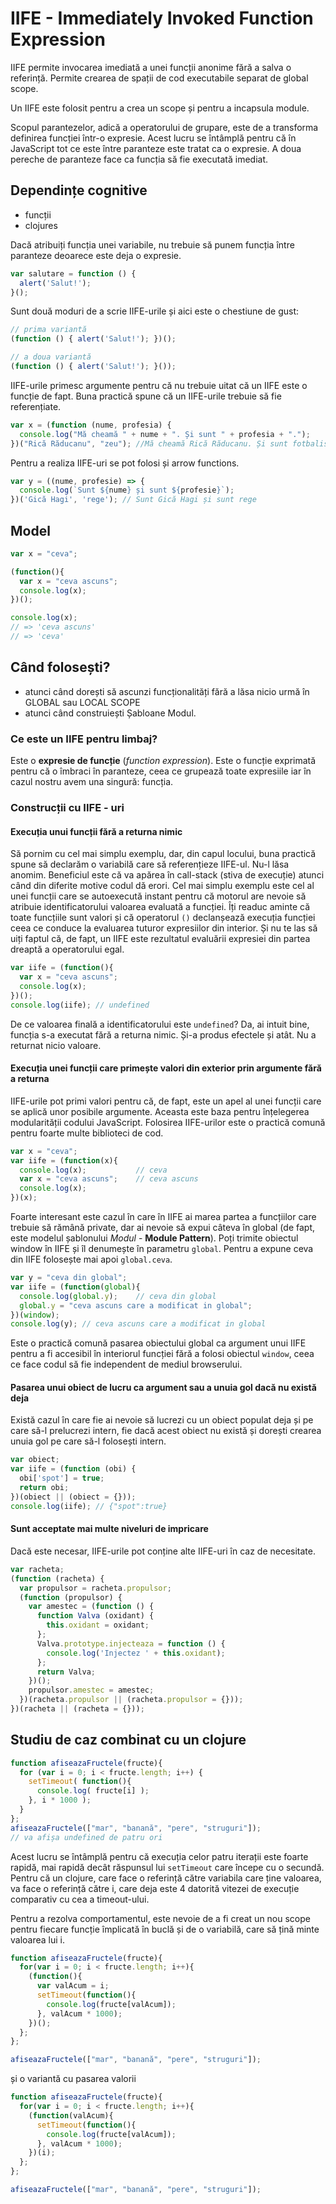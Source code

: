 # IIFE - Immediately Invoked Function Expression

IIFE permite invocarea imediată a unei funcții anonime fără a salva o referință. Permite crearea de spații de cod executabile separat de global scope.

Un IIFE este folosit pentru a crea un scope și pentru a incapsula module.

Scopul parantezelor, adică a operatorului de grupare, este de a transforma definirea funcției într-o expresie. Acest lucru se întâmplă pentru că în JavaScript tot ce este între paranteze este tratat ca o expresie. A doua pereche de paranteze face ca funcția să fie executată imediat.

## Dependințe cognitive
- funcții
- clojures

Dacă atribuiți funcția unei variabile, nu trebuie să punem funcția între paranteze deoarece este deja o expresie.

```javascript
var salutare = function () {
  alert('Salut!');
}();
```

Sunt două moduri de a scrie IIFE-urile și aici este o chestiune de gust:

```javascript
// prima variantă
(function () { alert('Salut!'); })();

// a doua variantă
(function () { alert('Salut!'); }());
```

IIFE-urile primesc argumente pentru că nu trebuie uitat că un IIFE este o funcție de fapt. Buna practică spune că un IIFE-urile trebuie să fie referențiate.

```javascript
var x = (function (nume, profesia) {
  console.log("Mă cheamă " + nume + ". Și sunt " + profesia + ".");
})("Rică Răducanu", "zeu"); //Mă cheamă Rică Răducanu. Și sunt fotbalist.
```

Pentru a realiza IIFE-uri se pot folosi și arrow functions.

```javascript
var y = ((nume, profesie) => {
  console.log(`Sunt ${nume} și sunt ${profesie}`);
})('Gică Hagi', 'rege'); // Sunt Gică Hagi și sunt rege
```

## Model

```javascript
var x = "ceva";

(function(){
  var x = "ceva ascuns";
  console.log(x);
})();

console.log(x);
// => 'ceva ascuns'
// => 'ceva'
```

## Când folosești?

- atunci când dorești să ascunzi funcționalități fără a lăsa nicio urmă în GLOBAL sau LOCAL SCOPE
- atunci când construiești Șabloane Modul.

### Ce este un IIFE pentru limbaj?

Este o **expresie de funcție** (*function expression*). Este o funcție exprimată pentru că o îmbraci în paranteze, ceea ce grupează toate expresiile iar în cazul nostru avem una singură: funcția.

### Construcții cu IIFE - uri

#### Execuția unui funcții fără a returna nimic

Să pornim cu cel mai simplu exemplu, dar, din capul locului, buna practică spune să declarăm o variabilă care să referențieze IIFE-ul. Nu-l lăsa anomim. Beneficiul este că va apărea în call-stack (stiva de execuție) atunci când din diferite motive codul dă erori.
Cel mai simplu exemplu este cel al unei funcții care se autoexecută instant pentru că motorul are nevoie să atribuie identificatorului valoarea evaluată a funcției. Îți readuc aminte că toate funcțiile sunt valori și că operatorul `()` declanșează execuția funcției ceea ce conduce la evaluarea tuturor expresiilor din interior. Și nu te las să uiți faptul că, de fapt, un IIFE este rezultatul evaluării expresiei din partea dreaptă a operatorului egal.

```javascript
var iife = (function(){
  var x = "ceva ascuns";
  console.log(x);
})();
console.log(iife); // undefined
```

De ce valoarea finală a identificatorului este `undefined`? Da, ai intuit bine, funcția s-a executat fără a returna nimic. Și-a produs efectele și atât. Nu a returnat nicio valoare.

#### Execuția unei funcții care primește valori din exterior prin argumente fără a returna

IIFE-urile pot primi valori pentru că, de fapt, este un apel al unei funcții care se aplică unor posibile argumente. Aceasta este baza pentru înțelegerea modularității codului JavaScript. Folosirea IIFE-urilor este o practică comună pentru foarte multe biblioteci de cod.

```javascript
var x = "ceva";
var iife = (function(x){
  console.log(x);           // ceva
  var x = "ceva ascuns";    // ceva ascuns
  console.log(x);
})(x);
```

Foarte interesant este cazul în care în IIFE ai marea partea a funcțiilor care trebuie să rămână private, dar ai nevoie să expui câteva în global (de fapt, este modelul șablonului *Modul* - **Module Pattern**). Poți trimite obiectul window în IIFE și îl denumește în parametru `global`. Pentru a expune ceva din IIFE folosește mai apoi `global.ceva`.

```javascript
var y = "ceva din global";
var iife = (function(global){
  console.log(global.y);    // ceva din global
  global.y = "ceva ascuns care a modificat in global";
})(window);
console.log(y); // ceva ascuns care a modificat in global
```

Este o practică comună pasarea obiectului global ca argument unui IIFE pentru a fi accesibil în interiorul funcției fără a folosi obiectul `window`, ceea ce face codul să fie independent de mediul browserului.

#### Pasarea unui obiect de lucru ca argument sau a unuia gol dacă nu există deja

Există cazul în care fie ai nevoie să lucrezi cu un obiect populat deja și pe care să-l prelucrezi intern, fie dacă acest obiect nu există și dorești crearea unuia gol pe care să-l folosești intern.

```javascript
var obiect;
var iife = (function (obi) {
  obi['spot'] = true;
  return obi;
})(obiect || (obiect = {}));
console.log(iife); // {"spot":true}
```

#### Sunt acceptate mai multe niveluri de impricare

Dacă este necesar, IIFE-urile pot conține alte IIFE-uri în caz de necesitate.

```javascript
var racheta;
(function (racheta) {
  var propulsor = racheta.propulsor;
  (function (propulsor) {
    var amestec = (function () {
      function Valva (oxidant) {
        this.oxidant = oxidant;
      };
      Valva.prototype.injecteaza = function () {
        console.log('Injectez ' + this.oxidant);
      };
      return Valva;
    })();
    propulsor.amestec = amestec;
  })(racheta.propulsor || (racheta.propulsor = {}));
})(racheta || (racheta = {}));
```

## Studiu de caz combinat cu un clojure

```javascript
function afiseazaFructele(fructe){
  for (var i = 0; i < fructe.length; i++) {
    setTimeout( function(){
      console.log( fructe[i] );
    }, i * 1000 );
  }
};
afiseazaFructele(["mar", "banană", "pere", "struguri"]);
// va afișa undefined de patru ori
```

Acest lucru se întâmplă pentru că execuția celor patru iterații este foarte rapidă, mai rapidă decât răspunsul lui `setTimeout` care începe cu o secundă. Pentru că un clojure, care face o referință către variabila care ține valoarea, va face o referință către i, care deja este 4 datorită vitezei de execuție comparativ cu cea a timeout-ului.

Pentru a rezolva comportamentul, este nevoie de a fi creat un nou scope pentru fiecare funcție împlicată în buclă și de o variabilă, care să țină minte valoarea lui i.


```javascript
function afiseazaFructele(fructe){
  for(var i = 0; i < fructe.length; i++){
    (function(){
      var valAcum = i;
      setTimeout(function(){
        console.log(fructe[valAcum]);
      }, valAcum * 1000);
    })();
  };
};

afiseazaFructele(["mar", "banană", "pere", "struguri"]);
```
 și o variantă cu pasarea valorii

 ```javascript
 function afiseazaFructele(fructe){
   for(var i = 0; i < fructe.length; i++){
     (function(valAcum){
       setTimeout(function(){
         console.log(fructe[valAcum]);
       }, valAcum * 1000);
     })(i);
   };
 };

 afiseazaFructele(["mar", "banană", "pere", "struguri"]);
 ```
